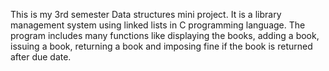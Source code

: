 This is my 3rd semester Data structures mini project. It is a library management system using linked lists in C programming language. The program includes many functions like displaying the books, adding a book, issuing a book, returning a book and imposing fine if the book is returned after due date.
